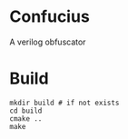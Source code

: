# Confucius

A verilog obfuscator

# Build

```
mkdir build # if not exists
cd build
cmake ..
make
```

